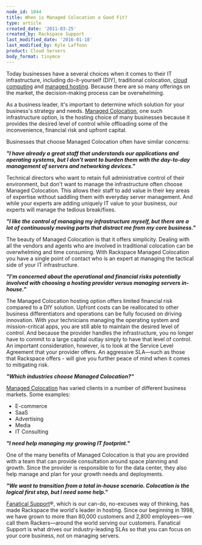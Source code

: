 ```yaml
---
node_id: 1044
title: When is Managed Colocation a Good Fit?
type: article
created_date: '2011-03-25'
created_by: Rackspace Support
last_modified_date: '2016-01-18'
last_modified_by: Kyle Laffoon
product: Cloud Servers
body_format: tinymce
---
```


Today businesses have a several choices when it comes to their IT
infrastructure, including do-it-yourself (DIY), traditional colocation,
[cloud computing](http://www.rackspacecloud.com/) and [managed
hosting](http://www.rackspace.com/managed_hosting/index.php). Because
there are so many offerings on the market, the decision-making process
can be overwhelming.

As a business leader, it's important to determine which solution for
your business's strategy and needs. [Managed
Colocation](http://www.rackspace.com/managed_hosting/managed_colocation/index.php),
one such infrastructure option, is the hosting choice of many businesses
because it provides the desired level of control while offloading some
of the inconvenience, financial risk and upfront capital.

Businesses that choose Managed Colocation often have similar concerns:

***"I have already a great staff that understands our applications and
operating systems, but I don't want to burden them with the day-to-day
management of servers and networking devices."***

Technical directors who want to retain full administrative control of
their environment, but don't want to manage the infrastructure often
choose Managed Colocation. This allows their staff to add value in their
key areas of expertise without saddling them with everyday server
management. And while your experts are adding uniquely IT value to your
business, our experts will manage the tedious break/fixes.

***"I like the control of managing my infrastructure myself, but there
are a lot of continuously moving parts that distract me from my core
business."***

The beauty of Managed Colocation is that it offers simplicity. Dealing
with all the vendors and agents who are involved in traditional
colocation can be overwhelming and time consuming. With Rackspace
Managed Colocation you have a single point of contact who is an expert
at managing the tactical side of your IT infrastructure.

***"I'm concerned about the operational and financial risks potentially
involved with choosing a hosting provider versus managing servers
in-house."***

The Managed Colocation hosting option offers limited financial risk
compared to a DIY solution. Upfront costs can be reallocated to other
business differentiators and operations can be fully focused on driving
innovation. With your technicians managing the operating system and
mission-critical apps, you are still able to maintain the desired level
of control. And because the provider handles the infrastructure, you no
longer have to commit to a large capital outlay simply to have that
level of control. An important consideration, however, is to look at the
Service Level Agreement that your provider offers. An aggressive
SLA&mdash;such as those that Rackspace offers - will give you further peace of
mind when it comes to mitigating risk.

***"Which industries choose Managed Colocation?"***

[Managed
Colocation](http://www.rackspace.com/managed_hosting/managed_colocation/index.php)
has varied clients in a number of different business markets. Some
examples:

-   E-commerce
-   SaaS
-   Advertising
-   Media
-   IT Consulting

***"I need help managing my growing IT footprint."***

One of the many benefits of Managed Colocation is that you are provided
with a team that can provide consultation around space planning and
growth. Since the provider is responsible to for the data center, they
also help manage and plan for your growth needs and deployments.

***"We want to transition from a total in-house scenario. Colocation is
the logical first step, but I need some help."***

[Fanatical
Support](http://www.rackspace.com/whyrackspace/support/index.php)&reg;,
which is our can-do, no-excuses way of thinking, has made Rackspace the
world's leader in hosting. Since our beginning in 1998, we have grown to
more than 80,000 customers and 2,800 employees&mdash;we call them
Rackers&mdash;around the world serving our customers. Fanatical Support is
what drives our industry-leading SLAs so that you can focus on your core
business, not on managing servers.


